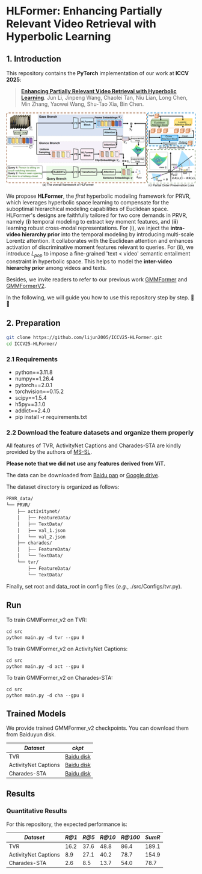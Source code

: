 # HLFormer: Enhancing Partially Relevant Video Retrieval with Hyperbolic Learning
## 1. Introduction
This repository contains the **PyTorch** implementation of our work at **ICCV 2025**:

> [**Enhancing Partially Relevant Video Retrieval with Hyperbolic Learning**](http://arxiv.org/abs/2504.03587).  Jun Li, Jinpeng Wang, Chaolei Tan, Niu Lian, Long Chen, Min Zhang, Yaowei Wang, Shu-Tao Xia, Bin Chen.

![overview](figures/hlformer.png)

We propose **HLFormer**, the *first* hyperbolic modeling framework for PRVR, which leverages hyperbolic space learning to compensate for the suboptimal hierarchical modeling capabilities of Euclidean space. HLFormer's designs are faithfully tailored for two core demands in PRVR, namely (**i**) temporal modeling to extract key moment features, and  (**ii**) learning robust cross-modal representations. 
For (i), we inject the **intra-video hierarchy prior** into the temporal modeling by introducing multi-scale Lorentz attention. 
It collaborates with the Euclidean attention and enhances activation of discriminative moment features relevant to queries. 
For (ii), we introduce $L_{pop}$ to impose a fine-grained 'text < video' semantic entailment constraint in hyperbolic space. This helps to model the **inter-video hierarchy prior** among videos and texts. 

Besides, we invite readers to refer to our previous work [GMMFormer](https://github.com/huangmozhi9527/GMMFormer) and [GMMFormerV2](https://github.com/huangmozhi9527/GMMFormer_v2).

In the following, we will guide you how to use this repository step by step. 🤗🐶

## 2. Preparation

```bash
git clone https://github.com/lijun2005/ICCV25-HLFormer.git
cd ICCV25-HLFormer/
```


### 2.1 Requirements

- python==3.11.8
- numpy==1.26.4
- pytorch==2.0.1
- torchvision==0.15.2
- scipy==1.5.4
- h5py==3.1.0
- addict==2.4.0
- pip install -r requirements.txt

### 2.2 Download the  feature datasets and organize them properly
All features of TVR, ActivityNet Captions and Charades-STA are kindly provided by the authors of [MS-SL].

**Please note that we did not use any features derived from ViT.**

The data can be downloaded from [Baidu pan](https://pan.baidu.com/s/1UNu67hXCbA6ZRnFVPVyJOA?pwd=8bh4) or [Google drive](https://drive.google.com/drive/folders/11dRUeXmsWU25VMVmeuHc9nffzmZhPJEj?usp=sharing). 

The dataset directory is organized as follows:

```bash
PRVR_data/
└── PRVR/
    ├── activitynet/
    │   ├── FeatureData/
    │   ├── TextData/
    │   ├── val_1.json
    │   └── val_2.json
    ├── charades/
    │   ├── FeatureData/
    │   └── TextData/
    └── tvr/
        ├── FeatureData/
        └── TextData/
```
Finally, set root and data_root in config files (*e.g.*, ./src/Configs/tvr.py).

## Run

To train GMMFormer_v2 on TVR:
```
cd src
python main.py -d tvr --gpu 0
```

To train GMMFormer_v2 on ActivityNet Captions:
```
cd src
python main.py -d act --gpu 0
```

To train GMMFormer_v2 on Charades-STA:
```
cd src
python main.py -d cha --gpu 0
```



## Trained Models

We provide trained GMMFormer_v2 checkpoints. You can download them from Baiduyun disk.

| *Dataset* | *ckpt* |
| ---- | ---- |
| TVR | [Baidu disk](https://pan.baidu.com/s/1GbHBvnr5Y7Tz43HU4K2p2w?pwd=9527) |
| ActivityNet Captions | [Baidu disk](https://pan.baidu.com/s/1nmgfyjg4SgeC9NM2kg02wg?pwd=9527) |
| Charades-STA | [Baidu disk](https://pan.baidu.com/s/1-_SBrQ1Tla-Rut-fdtnqCw?pwd=9527) |

## Results

### Quantitative Results

For this repository, the expected performance is:

| *Dataset* | *R@1* | *R@5* | *R@10* | *R@100* | *SumR* |
| ---- | ---- | ---- | ---- | ---- | ---- |
| TVR | 16.2 | 37.6 | 48.8 | 86.4 | 189.1 |
| ActivityNet Captions | 8.9 | 27.1 | 40.2 | 78.7 | 154.9 |
| Charades-STA | 2.6 | 8.5 | 13.7 | 54.0 | 78.7 |


[MS-SL]:https://github.com/HuiGuanLab/ms-sl



